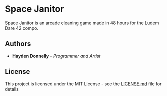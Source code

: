 # Space Janitor

Space Janitor is an arcade cleaning game made in 48 hours for the Ludem Dare 42 compo.

## Authors

* **Hayden Donnelly** - *Programmer and Artist*

## License

This project is licensed under the MIT License - see the [LICENSE.md](LICENSE.md) file for details
